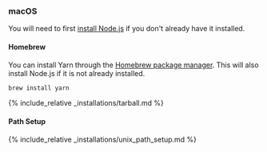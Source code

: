 ### macOS

You will need to first
[install Node.js](https://nodejs.org/) if you don't already have it installed.

#### Homebrew

You can install Yarn through the [Homebrew package manager](http://brew.sh/).
This will also install Node.js if it is not already installed.

```sh
brew install yarn
```

{% include_relative _installations/tarball.md %}

#### Path Setup

{% include_relative _installations/unix_path_setup.md %}
